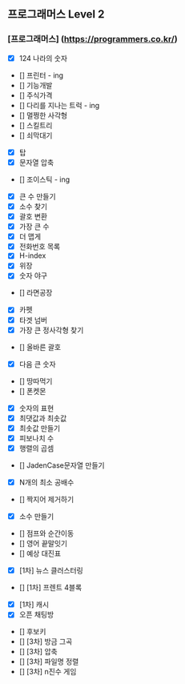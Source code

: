 ## 프로그래머스 Level 2
### [프로그래머스] (https://programmers.co.kr/)
- [x] 124 나라의 숫자
- [] 프린터 - ing  
- [] 기능개발  
- [] 주식가격  
- [] 다리를 지나는 트럭 - ing  
- [] 멀쩡한 사각형  
- [] 스킬트리  
- [] 쇠막대기  
- [x] 탑  
- [x] 문자열 압축  
- [] 조이스틱 - ing  
- [x] 큰 수 만들기  
- [x] 소수 찾기  
- [x] 괄호 변환  
- [x] 가장 큰 수  
- [x] 더 맵게  
- [x] 전화번호 목록  
- [x] H-index  
- [x] 위장  
- [x] 숫자 야구  
- [] 라면공장
- [x] 카펫
- [x] 타겟 넘버
- [x] 가장 큰 정사각형 찾기
- [] 올바른 괄호  
- [x] 다음 큰 숫자
- [] 땅따먹기
- [] 폰켓몬
- [x] 숫자의 표현
- [x] 최댓값과 최솟값
- [x] 최솟값 만들기
- [x] 피보나치 수  
- [x] 행렬의 곱셈  
- [] JadenCase문자열 만들기  
- [x] N개의 최소 공배수  
- [] 짝지어 제거하기  
- [x] 소수 만들기  
- [] 점프와 순간이동
- [] 영어 끝말잇기
- [] 예상 대진표
- [x] [1차] 뉴스 클러스터링
- [] [1차] 프렌트 4블록
- [x] [1차] 캐시
- [x] 오픈 채팅방
- [] 후보키
- [] [3차] 방금 그곡
- [] [3차] 압축
- [] [3차] 파일명 정렬
- [] [3차] n진수 게임